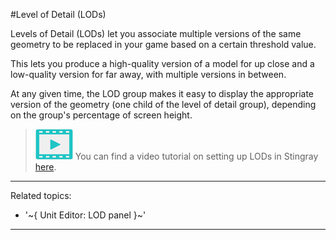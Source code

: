 #Level of Detail (LODs)

Levels of Detail (LODs) let you associate multiple versions of the same geometry to be replaced in your game based on a certain threshold value.

This lets you produce a high-quality version of a model for up close and a low-quality version for far away, with multiple versions in between.

At any given time, the LOD group makes it easy to display the appropriate version of the geometry (one child of the level of detail group), depending on the group's percentage of screen height.

> ![](../images/icon_video.png) You can find a video tutorial on setting up LODs in Stingray [here](http://area.autodesk.com/learning/setting-up-levels-of-detail).

---
Related topics:
- '~{ Unit Editor: LOD panel }~'
---
